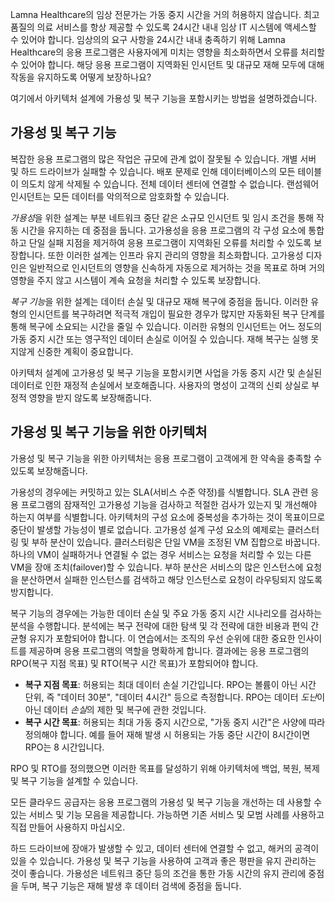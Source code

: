 Lamna Healthcare의 임상 전문가는 가동 중지 시간을 거의 허용하지 않습니다. 최고 품질의 의료 서비스를 항상 제공할 수 있도록 24시간 내내 임상 IT 시스템에 액세스할 수 있어야 합니다. 임상의의 요구 사항을 24시간 내내 충족하기 위해 Lamna Healthcare의 응용 프로그램은 사용자에게 미치는 영향을 최소화하면서 오류를 처리할 수 있어야 합니다. 해당 응용 프로그램이 지역화된 인시던트 및 대규모 재해 모두에 대해 작동을 유지하도록 어떻게 보장하나요?

여기에서 아키텍처 설계에 가용성 및 복구 기능을 포함시키는 방법을 설명하겠습니다.

## <a name="availability-and-recoverability"></a>가용성 및 복구 기능

복잡한 응용 프로그램의 많은 작업은 규모에 관계 없이 잘못될 수 있습니다. 개별 서버 및 하드 드라이브가 실패할 수 있습니다. 배포 문제로 인해 데이터베이스의 모든 테이블이 의도치 않게 삭제될 수 있습니다. 전체 데이터 센터에 연결할 수 없습니다. 랜섬웨어 인시던트는 모든 데이터를 악의적으로 암호화할 수 있습니다.

*가용성*을 위한 설계는 부분 네트워크 중단 같은 소규모 인시던트 및 임시 조건을 통해 작동 시간을 유지하는 데 중점을 둡니다. 고가용성을 응용 프로그램의 각 구성 요소에 통합하고 단일 실패 지점을 제거하여 응용 프로그램이 지역화된 오류를 처리할 수 있도록 보장합니다. 또한 이러한 설계는 인프라 유지 관리의 영향을 최소화합니다. 고가용성 디자인은 일반적으로 인시던트의 영향을 신속하게 자동으로 제거하는 것을 목표로 하며 거의 영향을 주지 않고 시스템이 계속 요청을 처리할 수 있도록 보장합니다.

*복구 기능*을 위한 설계는 데이터 손실 및 대규모 재해 복구에 중점을 둡니다. 이러한 유형의 인시던트를 복구하려면 적극적 개입이 필요한 경우가 많지만 자동화된 복구 단계를 통해 복구에 소요되는 시간을 줄일 수 있습니다. 이러한 유형의 인시던트는 어느 정도의 가동 중지 시간 또는 영구적인 데이터 손실로 이어질 수 있습니다. 재해 복구는 실행 못지않게 신중한 계획이 중요합니다.

아키텍처 설계에 고가용성 및 복구 기능을 포함시키면 사업을 가동 중지 시간 및 손실된 데이터로 인한 재정적 손실에서 보호해줍니다. 사용자의 명성이 고객의 신뢰 상실로 부정적 영향을 받지 않도록 보장해줍니다.

## <a name="architecting-for-availability-and-recoverability"></a>가용성 및 복구 기능을 위한 아키텍처

가용성 및 복구 기능을 위한 아키텍처는 응용 프로그램이 고객에게 한 약속을 충족할 수 있도록 보장해줍니다.

가용성의 경우에는 커밋하고 있는 SLA(서비스 수준 약정)를 식별합니다. SLA 관련 응용 프로그램의 잠재적인 고가용성 기능을 검사하고 적절한 검사가 있는지 및 개선해야 하는지 여부를 식별합니다. 아키텍처의 구성 요소에 중복성을 추가하는 것이 목표이므로 중단이 발생할 가능성이 별로 없습니다. 고가용성 설계 구성 요소의 예제로는 클러스터링 및 부하 분산이 있습니다. 클러스터링은 단일 VM을 조정된 VM 집합으로 바꿉니다. 하나의 VM이 실패하거나 연결될 수 없는 경우 서비스는 요청을 처리할 수 있는 다른 VM을 장애 조치(failover)할 수 있습니다. 부하 분산은 서비스의 많은 인스턴스에 요청을 분산하면서 실패한 인스턴스를 검색하고 해당 인스턴스로 요청이 라우팅되지 않도록 방지합니다.

복구 기능의 경우에는 가능한 데이터 손실 및 주요 가동 중지 시간 시나리오를 검사하는 분석을 수행합니다. 분석에는 복구 전략에 대한 탐색 및 각 전략에 대한 비용과 편익 간 균형 유지가 포함되어야 합니다. 이 연습에서는 조직의 우선 순위에 대한 중요한 인사이트를 제공하며 응용 프로그램의 역할을 명확하게 합니다. 결과에는 응용 프로그램의 RPO(복구 지점 목표) 및 RTO(복구 시간 목표)가 포함되어야 합니다.

* **복구 지점 목표**: 허용되는 최대 데이터 손실 기간입니다. RPO는 볼륨이 아닌 시간 단위, 즉 "데이터 30분", "데이터 4시간" 등으로 측정합니다. RPO는 데이터 *도난*이 아닌 데이터 *손실*의 제한 및 복구에 관한 것입니다.
* **복구 시간 목표**: 허용되는 최대 가동 중지 시간으로, "가동 중지 시간"은 사양에 따라 정의해야 합니다. 예를 들어 재해 발생 시 허용되는 가동 중단 시간이 8시간이면 RPO는 8 시간입니다.

RPO 및 RTO를 정의했으면 이러한 목표를 달성하기 위해 아키텍처에 백업, 복원, 복제 및 복구 기능을 설계할 수 있습니다.

모든 클라우드 공급자는 응용 프로그램의 가용성 및 복구 기능을 개선하는 데 사용할 수 있는 서비스 및 기능 모음을 제공합니다. 가능하면 기존 서비스 및 모범 사례를 사용하고 직접 만들어 사용하지 마십시오.

하드 드라이브에 장애가 발생할 수 있고, 데이터 센터에 연결할 수 없고, 해커의 공격이 있을 수 있습니다. 가용성 및 복구 기능을 사용하여 고객과 좋은 평판을 유지 관리하는 것이 좋습니다. 가용성은 네트워크 중단 등의 조건을 통한 가동 시간의 유지 관리에 중점을 두며, 복구 기능은 재해 발생 후 데이터 검색에 중점을 둡니다.

